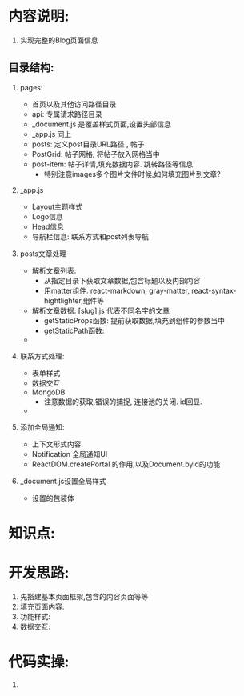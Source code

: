 # 内容说明:
1. 实现完整的Blog页面信息

## 目录结构:
1. pages: 
    - 首页以及其他访问路径目录
    - api: 专属请求路径目录
    - _document.js 是覆盖样式页面,设置头部信息
    - _app.js 同上
    - posts:  定义post目录URL路径 , 帖子
    - PostGrid: 帖子网格,  将帖子放入网格当中
    - post-item: 帖子详情,填充数据内容. 跳转路径等信息. 
        - 特别注意images多个图片文件时候,如何填充图片到文章?
2. _app.js
    - Layout主题样式
    - Logo信息
    - Head信息
    - 导航栏信息: 联系方式和post列表导航
    
3. posts文章处理
    - 解析文章列表: 
        - 从指定目录下获取文章数据,包含标题以及内部内容
        - 用matter组件. react-markdown, gray-matter, react-syntax-hightlighter,组件等
    - 解析文章数据: [slug].js 代表不同名字的文章
        - getStaticProps函数: 提前获取数据,填充到组件的参数当中
        - getStaticPath函数:
    - 
4. 联系方式处理:
    - 表单样式
    - 数据交互
    - MongoDB
        - 注意数据的获取,错误的捕捉, 连接池的关闭. id回显.
    - 
5. 添加全局通知:
    - 上下文形式内容.
    - Notification 全局通知UI
    - ReactDOM.createPortal 的作用,以及Document.byid的功能

6. _document.js设置全局样式
    - 设置的包装体

# 知识点:


# 开发思路:
1. 先搭建基本页面框架,包含的内容页面等等
2. 填充页面内容:
3. 功能样式:
4. 数据交互:


# 代码实操:
1. 

